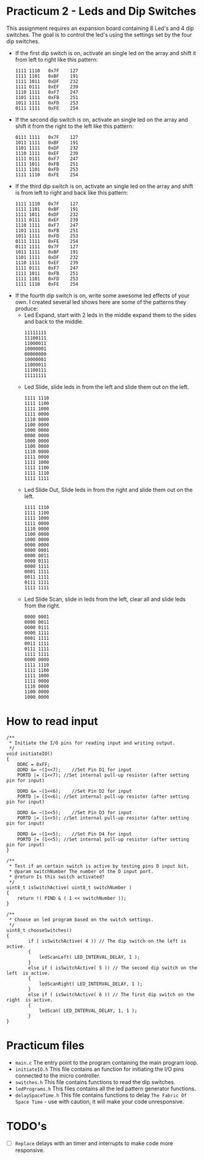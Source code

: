 # Practicum 2 - Leds and Dip Switches
This assignment requires an expansion board containing 8 Led's and 4 dip switches. 
The goal is to control the led's using the settings set by the four dip switches. 

 - If the first dip switch is on, activate an single led on the array and shift it from 
 left to right like this pattern:
     ```
    1111 1110	0x7F	127
    1111 1101	0xBF	191
    1111 1011	0xDF	232
    1111 0111	0xEF	239
    1110 1111	0xF7	247
    1101 1111	0xFB	251
    1011 1111	0xFD	253
    0111 1111	0xFE	254
     ```
 - If the second dip switch is on, activate an single led on the array and shift it from 
 the right to the left like this pattern:
    ```
    0111 1111	0x7F	127
    1011 1111	0xBF	191
    1101 1111	0xDF	232
    1110 1111	0xEF	239
    1111 0111	0xF7	247
    1111 1011	0xFB	251
    1111 1101	0xFD	253
    1111 1110	0xFE	254
    ```
 - If the third dip switch is on, activate an single led on the array and shift is from left 
 to right and back like this pattern:
    ```
    1111 1110	0x7F	127
    1111 1101	0xBF	191
    1111 1011	0xDF	232
    1111 0111	0xEF	239
    1110 1111	0xF7	247
    1101 1111	0xFB	251
    1011 1111	0xFD	253
    0111 1111	0xFE	254
    0111 1111	0x7F	127
    1011 1111	0xBF	191
    1101 1111	0xDF	232
    1110 1111	0xEF	239
    1111 0111	0xF7	247
    1111 1011	0xFB	251
    1111 1101	0xFD	253
    1111 1110	0xFE	254
    ```
 - If the fourth dip switch is on, write some awesome led effects of your own. I created several 
 led shows here are some of the patterns they produce:
    - Led Expand, start with 2 leds in the middle expand them to the sides and back to the middle.
        ```
        11111111
        11100111
        11000011
        10000001
        00000000
        10000001
        11000011
        11100111
        11111111
        ```
    - Led Slide, slide leds in from the left and slide them out on the left.
        ```
        1111 1110
        1111 1100
        1111 1000
        1111 0000
        1110 0000
        1100 0000
        1000 0000
        0000 0000
        1000 0000
        1100 0000
        1110 0000
        1111 0000
        1111 1000
        1111 1100
        1111 1110
        1111 1111
        ```
     - Led Slide Out, Slide leds in from the right and slide them out on the left.
        ```
        1111 1110
        1111 1100
        1111 1000
        1111 0000
        1110 0000
        1100 0000
        1000 0000
        0000 0000
        0000 0001
        0000 0011
        0000 0111
        0000 1111
        0001 1111
        0011 1111
        0111 1111
        1111 1111
        ```
     - Led Slide Scan, slide in leds from the left, clear all and slide leds from the right. 
        ```
        0000 0001
        0000 0011
        0000 0111
        0000 1111
        0001 1111
        0011 1111
        0111 1111
        1111 1111
        0000 0000
        1111 1110
        1111 1100
        1111 1000
        1111 0000
        1110 0000
        1100 0000
        1000 0000
        ```

# How to read input
```
/**
 * Initiate the I/O pins for reading input and writing output.
 */
void initiateIO()
{
    DDRC = 0xFF;
    DDRD &= ~(1<<7); 	//Set Pin D1 for input
    PORTD |= (1<<7); //Set internal pull-up resistor (after setting pin for input)
    
    DDRD &= ~(1<<6); 	//Set Pin D2 for input
    PORTD |= (1<<6); //Set internal pull-up resistor (after setting pin for input)
    
    DDRD &= ~(1<<5); 	//Set Pin D3 for input
    PORTD |= (1<<5); //Set internal pull-up resistor (after setting pin for input)
    
    DDRD &= ~(1<<5); 	//Set Pin D4 for input
    PORTD |= (1<<5); //Set internal pull-up resistor (after setting pin for input)
}

/**
 * Test if an certain switch is active by testing pins D input bit.
 * @param switchNumber The number of the D input port.
 * @return Is this switch activated?
 */
uint8_t isSwitchActive( uint8_t switchNumber )
{
    return !( PIND & ( 1 << switchNumber ));
}

/**
 * Choose an led program based on the switch settings.
 */
uint8_t chooseSwitches()
{
        if ( isSwitchActive( 4 )) // The dip switch on the left is active.
        {
            ledScanLeft( LED_INTERVAL_DELAY, 1 );
        }
        else if ( isSwitchActive( 5 )) // The second dip switch on the left  is active.
        {
            ledScanRight( LED_INTERVAL_DELAY, 1 );
        }
        else if ( isSwitchActive( 6 )) // The first dip switch on the right  is active.
        {
            ledScan( LED_INTERVAL_DELAY, 1, 1 );
        }
}
```

# Practicum files
 - `main.c` The entry point to the program containing the main program loop.
 - `initiateIO.h` This file contains an function for initiating the I/O pins connected to the micro controller.
 - `switches.h` This file contains functions to read the dip switches.
 - `ledPrograms.h` This files contains all the led pattern generator functions.
 - `delaySpaceTime.h` This file contains functions to delay `The Fabric Of Space Time` - use with caution, it will make your code unresponsive. 
 
# TODO's 
 - [ ] `Replace` delays with an timer and interrupts to make code more responsive.
 
